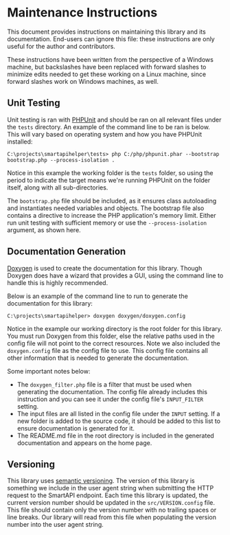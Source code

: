 # Maintenance Instructions
This document provides instructions on maintaining this library and its documentation. End-users can ignore this file: these instructions are only useful for the author and contributors.

These instructions have been written from the perspective of a Windows machine, but backslashes have been replaced with forward slashes to minimize edits needed to get these working on a Linux machine, since forward slashes work on Windows machines, as well.

## Unit Testing
Unit testing is ran with [PHPUnit](https://phpunit.de) and should be ran on all relevant files under the `tests` directory. An example of the command line to be ran is below. This will vary based on operating system and how you have PHPUnit installed:

    C:\projects\smartapihelper\tests> php C:/php/phpunit.phar --bootstrap bootstrap.php --process-isolation .

Notice in this example the working folder is the `tests` folder, so using the period to indicate the target means we're running PHPUnit on the folder itself, along with all sub-directories.

The `bootstrap.php` file should be included, as it ensures class autoloading and instantiates needed variables and objects. The bootstrap file also contains a directive to increase the PHP application's memory limit. Either run unit testing with sufficient memory or use the `--process-isolation` argument, as shown here.

## Documentation Generation
[Doxygen](http://doxygen.nl) is used to create the documentation for this library. Though Doxygen does have a wizard that provides a GUI, using the command line to handle this is highly recommended.

Below is an example of the command line to run to generate the documentation for this library:

    C:\projects\smartapihelper> doxygen doxygen/doxygen.config

Notice in the example our working directory is the root folder for this library. You must run Doxygen from this folder, else the relative paths used in the config file will not point to the correct resources. Note we also included the `doxygen.config` file as the config file to use. This config file contains all other information that is needed to generate the documentation.

Some important notes below:

- The `doxygen_filter.php` file is a filter that must be used when generating the documentation. The config file already includes this instruction and you can see it under the config file's `INPUT_FILTER` setting.
- The input files are all listed in the config file under the `INPUT` setting. If a new folder is added to the source code, it should be added to this list to ensure documentation is generated for it.
- The README.md file in the root directory is included in the generated documentation and appears on the home page.

## Versioning
This library uses [semantic versioning](https://semver.org). The version of this library is something we include in the user agent string when submitting the HTTP request to the SmartAPI endpoint. Each time this library is updated, the current version number should be updated in the `src/VERSION.config` file. This file should contain only the version number with no trailing spaces or line breaks. Our library will read from this file when populating the version number into the user agent string.